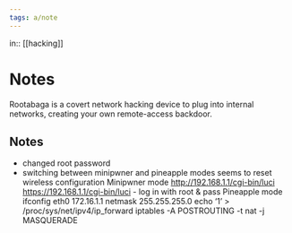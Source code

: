 ```yaml
---
tags: a/note
---
```

in:: [[hacking]]

# Notes
Rootabaga is a covert network hacking device to plug into internal networks, creating your own remote-access backdoor.

## Notes
* changed root password
* switching between minipwner and pineapple modes seems to reset wireless configuration
Minipwner mode http://192.168.1.1/cgi-bin/luci https://192.168.1.1/cgi-bin/luci - log in with root & pass
Pineapple mode
ifconfig eth0 172.16.1.1 netmask 255.255.255.0 echo ‘1’ > /proc/sys/net/ipv4/ip_forward iptables -A POSTROUTING -t nat -j MASQUERADE
